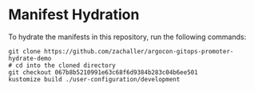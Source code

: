 # Manifest Hydration

To hydrate the manifests in this repository, run the following commands:

```shell
git clone https://github.com/zachaller/argocon-gitops-promoter-hydrate-demo
# cd into the cloned directory
git checkout 067b8b5210991e63c68f6d9384b283c04b6ee501
kustomize build ./user-configuration/development
```
